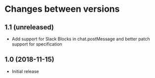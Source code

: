 # Changes between versions

## 1.1 (unreleased)

* Add support for Slack Blocks in chat.postMessage and better patch support for specification

## 1.0 (2018-11-15)

* Initial release

